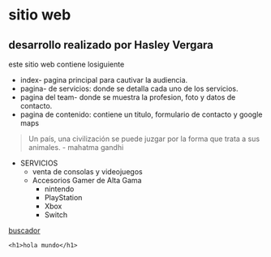 # sitio web
## desarrollo realizado por Hasley Vergara
este sitio web contiene losiguiente
- index- pagina principal para cautivar la audiencia. 
- pagina- de servicios: donde se detalla cada uno de los servicios.
- pagina del team- donde se muestra la profesion, foto y datos de contacto. 
- pagina de contenido: contiene un titulo, formulario de contacto y google maps



 > Un país, una civilización se puede juzgar por la forma que trata a sus animales. - mahatma gandhi



 * SERVICIOS
    * venta de consolas y videojuegos
     * Accesorios Gamer de Alta Gama
         * nintendo
         * PlayStation
         * Xbox
         * Switch

 [buscador](https://www.google.co.ve/?hl=es)




`<h1>hola mundo</h1>`